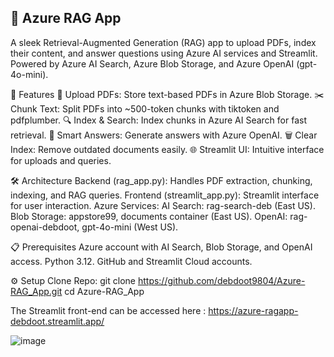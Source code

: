 ## 🌟 Azure RAG App


A sleek Retrieval-Augmented Generation (RAG) app to upload PDFs, index their content, and answer questions using Azure AI services and Streamlit. Powered by Azure AI Search, Azure Blob Storage, and Azure OpenAI (gpt-4o-mini).

🚀 Features
📄 Upload PDFs: Store text-based PDFs in Azure Blob Storage.
✂️ Chunk Text: Split PDFs into ~500-token chunks with tiktoken and pdfplumber.
🔍 Index & Search: Index chunks in Azure AI Search for fast retrieval.
💬 Smart Answers: Generate answers with Azure OpenAI.
🗑️ Clear Index: Remove outdated documents easily.
🌐 Streamlit UI: Intuitive interface for uploads and queries.

🛠️ Architecture
Backend (rag_app.py): Handles PDF extraction, chunking, indexing, and RAG queries.
Frontend (streamlit_app.py): Streamlit interface for user interaction.
Azure Services:
AI Search: rag-search-deb (East US).
Blob Storage: appstore99, documents container (East US).
OpenAI: rag-openai-debdoot, gpt-4o-mini (West US).

📋 Prerequisites
Azure account with AI Search, Blob Storage, and OpenAI access.
Python 3.12.
GitHub and Streamlit Cloud accounts.

⚙️ Setup
Clone Repo: git clone https://github.com/debdoot9804/Azure-RAG_App.git
cd Azure-RAG_App

The Streamlit front-end can be accessed here : https://azure-ragapp-debdoot.streamlit.app/

![image](https://github.com/user-attachments/assets/c1a6120f-6fd6-44b8-83c3-52f9febacd98)


